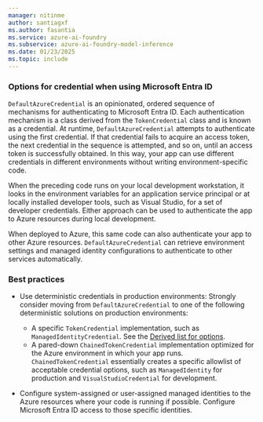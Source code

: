 ```yaml
---
manager: nitinme
author: santiagxf
ms.author: fasantia 
ms.service: azure-ai-foundry
ms.subservice: azure-ai-foundry-model-inference
ms.date: 01/23/2025
ms.topic: include
---
```


### Options for credential when using Microsoft Entra ID

`DefaultAzureCredential` is an opinionated, ordered sequence of mechanisms for authenticating to Microsoft Entra ID. Each authentication mechanism is a class derived from the `TokenCredential` class and is known as a credential. At runtime, `DefaultAzureCredential` attempts to authenticate using the first credential. If that credential fails to acquire an access token, the next credential in the sequence is attempted, and so on, until an access token is successfully obtained. In this way, your app can use different credentials in different environments without writing environment-specific code.

When the preceding code runs on your local development workstation, it looks in the environment variables for an application service principal or at locally installed developer tools, such as Visual Studio, for a set of developer credentials. Either approach can be used to authenticate the app to Azure resources during local development.

When deployed to Azure, this same code can also authenticate your app to other Azure resources. `DefaultAzureCredential` can retrieve environment settings and managed identity configurations to authenticate to other services automatically.

### Best practices

* Use deterministic credentials in production environments: Strongly consider moving from `DefaultAzureCredential` to one of the following deterministic solutions on production environments:

  * A specific `TokenCredential` implementation, such as `ManagedIdentityCredential`. See the [Derived list for options](/dotnet/api/azure.core.tokencredential#definition).
  * A pared-down `ChainedTokenCredential` implementation optimized for the Azure environment in which your app runs. `ChainedTokenCredential` essentially creates a specific allowlist of acceptable credential options, such as `ManagedIdentity` for production and `VisualStudioCredential` for development.

* Configure system-assigned or user-assigned managed identities to the Azure resources where your code is running if possible. Configure Microsoft Entra ID access to those specific identities. 